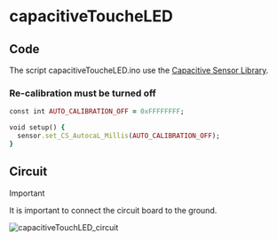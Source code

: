 # capacitiveToucheLED

## Code
The script capacitiveToucheLED.ino use the [Capacitive Sensor Library](https://playground.arduino.cc/Main/CapacitiveSensor/).

### Re-calibration must be turned off

```ruby
const int AUTO_CALIBRATION_OFF = 0xFFFFFFFF;

void setup() {
  sensor.set_CS_AutocaL_Millis(AUTO_CALIBRATION_OFF);
}
```

## Circuit

> [!IMPORTANT]  
> It is important to connect the circuit board to the ground.


![capacitiveTouchLED_circuit](https://github.com/herdav/capacitiveToucheLED/assets/19168117/c0dfe580-47c4-4416-99e9-67c8fdf2b39f)
